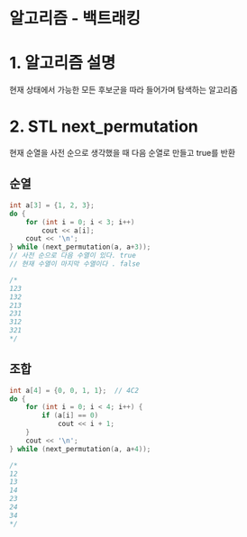 # 알고리즘 - 백트래킹

# 1. 알고리즘 설명

현재 상태에서 가능한 모든 후보군을 따라 들어가며 탐색하는 알고리즘

# 2. STL next_permutation

현재 순열을 사전 순으로 생각했을 때 다음 순열로 만들고 true를 반환

## 순열

```cpp
int a[3] = {1, 2, 3};
do {
	for (int i = 0; i < 3; i++)
		cout << a[i];
	cout << '\n';
} while (next_permutation(a, a+3));
// 사전 순으로 다음 수열이 있다. true
// 현재 수열이 마지막 수열이다 . false

/*
123
132
213
231
312
321
*/
```

## 조합

```cpp
int a[4] = {0, 0, 1, 1};  // 4C2
do {
	for (int i = 0; i < 4; i++) {
		if (a[i] == 0)
			cout << i + 1;
	}
	cout << '\n';
} while (next_permutation(a, a+4));

/*
12
13
14
23
24
34
*/
```
